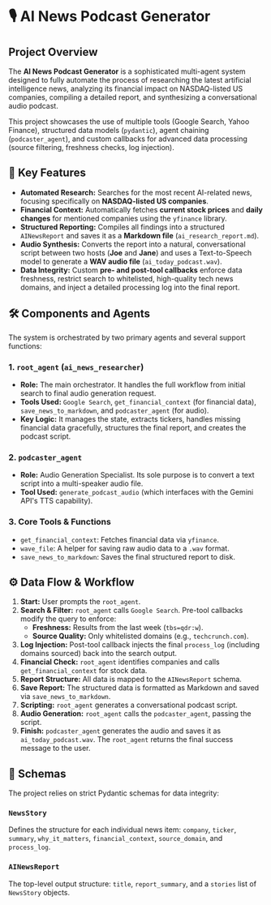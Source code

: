 # 🎙️ AI News Podcast Generator

## Project Overview

The **AI News Podcast Generator** is a sophisticated multi-agent system designed to fully automate the process of researching the latest artificial intelligence news, analyzing its financial impact on NASDAQ-listed US companies, compiling a detailed report, and synthesizing a conversational audio podcast.

This project showcases the use of multiple tools (Google Search, Yahoo Finance), structured data models (`pydantic`), agent chaining (`podcaster_agent`), and custom callbacks for advanced data processing (source filtering, freshness checks, log injection).

## 🚀 Key Features

* **Automated Research:** Searches for the most recent AI-related news, focusing specifically on **NASDAQ-listed US companies**.
* **Financial Context:** Automatically fetches **current stock prices** and **daily changes** for mentioned companies using the `yfinance` library.
* **Structured Reporting:** Compiles all findings into a structured `AINewsReport` and saves it as a **Markdown file** (`ai_research_report.md`).
* **Audio Synthesis:** Converts the report into a natural, conversational script between two hosts (**Joe** and **Jane**) and uses a Text-to-Speech model to generate a **WAV audio file** (`ai_today_podcast.wav`).
* **Data Integrity:** Custom **pre- and post-tool callbacks** enforce data freshness, restrict search to whitelisted, high-quality tech news domains, and inject a detailed processing log into the final report.

## 🛠️ Components and Agents

The system is orchestrated by two primary agents and several support functions:

### 1. `root_agent` (`ai_news_researcher`)
* **Role:** The main orchestrator. It handles the full workflow from initial search to final audio generation request.
* **Tools Used:** `Google Search`, `get_financial_context` (for financial data), `save_news_to_markdown`, and `podcaster_agent` (for audio).
* **Key Logic:** It manages the state, extracts tickers, handles missing financial data gracefully, structures the final report, and creates the podcast script.

### 2. `podcaster_agent`
* **Role:** Audio Generation Specialist. Its sole purpose is to convert a text script into a multi-speaker audio file.
* **Tool Used:** `generate_podcast_audio` (which interfaces with the Gemini API's TTS capability).

### 3. Core Tools & Functions
* `get_financial_context`: Fetches financial data via `yfinance`.
* `wave_file`: A helper for saving raw audio data to a `.wav` format.
* `save_news_to_markdown`: Saves the final structured report to disk.

## ⚙️ Data Flow & Workflow

1.  **Start:** User prompts the `root_agent`.
2.  **Search & Filter:** `root_agent` calls `Google Search`. Pre-tool callbacks modify the query to enforce:
    * **Freshness:** Results from the last week (`tbs=qdr:w`).
    * **Source Quality:** Only whitelisted domains (e.g., `techcrunch.com`).
3.  **Log Injection:** Post-tool callback injects the final `process_log` (including domains sourced) back into the search output.
4.  **Financial Check:** `root_agent` identifies companies and calls `get_financial_context` for stock data.
5.  **Report Structure:** All data is mapped to the `AINewsReport` schema.
6.  **Save Report:** The structured data is formatted as Markdown and saved via `save_news_to_markdown`.
7.  **Scripting:** `root_agent` generates a conversational podcast script.
8.  **Audio Generation:** `root_agent` calls the `podcaster_agent`, passing the script.
9.  **Finish:** `podcaster_agent` generates the audio and saves it as `ai_today_podcast.wav`. The `root_agent` returns the final success message to the user.

## 📄 Schemas

The project relies on strict Pydantic schemas for data integrity:

### `NewsStory`
Defines the structure for each individual news item: `company`, `ticker`, `summary`, `why_it_matters`, `financial_context`, `source_domain`, and `process_log`.

### `AINewsReport`
The top-level output structure: `title`, `report_summary`, and a `stories` list of `NewsStory` objects.
